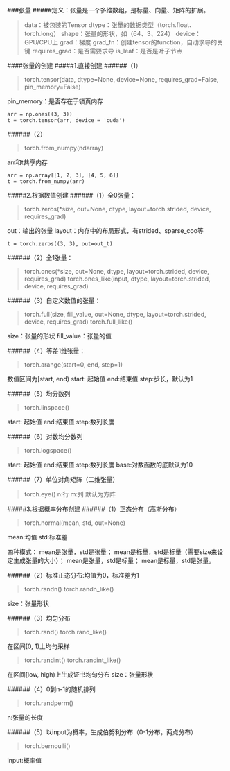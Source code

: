 ###张量
#####定义：张量是一个多维数组，是标量、向量、矩阵的扩展。
>data：被包装的Tensor
 dtype：张量的数据类型（torch.float、torch.long）
 shape：张量的形状，如（64、3、224）
 device：GPU/CPU上
 grad：梯度
 grad_fn：创建tensor的function，自动求导的关键
 requires_grad：是否需要求导
 is_leaf：是否是叶子节点

####张量的创建
#####1.直接创建
######（1）
>torch.tensor(data, dtype=None, device=None, requires_grad=False, pin_memory=False)

pin_memory：是否存在于锁页内存

    arr = np.ones((3, 3))
    t = torch.tensor(arr, device = 'cuda')

######（2）
>torch.from_numpy(ndarray)

arr和t共享内存

    arr = np.array[[1, 2, 3], [4, 5, 6]]
    t = torch.from_numpy(arr)

#####2.根据数值创建
######（1）全0张量：
>torch.zeros(*size, out=None, dtype, layout=torch.strided, device, requires_grad)

out：输出的张量
layout：内存中的布局形式，有strided、sparse_coo等

    t = torch.zeros((3, 3), out=out_t)

######（2）全1张量：
>torch.ones(*size, out=None, dtype, layout=torch.strided, device, requires_grad)
 torch.ones_like(input, dtype, layout=torch.strided, device, requires_grad)

######（3）自定义数值的张量：
>torch.full(size, fill_value, out=None, dtype, layout=torch.strided, device, requires_grad)
 torch.full_like()

size：张量的形状
fill_value：张量的值

######（4）等差1维张量：
>torch.arange(start=0, end, step=1)

数值区间为[start, end)
start: 起始值
end:结束值
step:步长，默认为1

######（5）均分数列
>torch.linspace()

start: 起始值
end:结束值
step:数列长度

######（6）对数均分数列
>torch.logspace()

start: 起始值
end:结束值
step:数列长度
base:对数函数的底默认为10

######（7）单位对角矩阵（二维张量）
>torch.eye()
n:行
m:列
默认为方阵

#####3.根据概率分布创建
######（1）正态分布（高斯分布）
>torch.normal(mean, std, out=None)

mean:均值
std:标准差

四种模式：
mean是张量，std是张量；
mean是标量，std是标量（需要size来设定生成张量的大小）；
mean是张量，std是标量；
mean是标量，std是张量。

######（2）标准正态分布:均值为0，标准差为1
>torch.randn()
 torch.randn_like()

size：张量形状

######（3）均匀分布

>torch.rand()
 torch.rand_like()

在区间[0, 1)上均匀采样

>torch.randint()
 torch.randint_like()

在区间[low, high)上生成证书均匀分布
size：张量形状

######（4）0到n-1的随机排列
>torch.randperm()

n:张量的长度

######（5）以input为概率，生成伯努利分布（0-1分布，两点分布）
>torch.bernoulli()

input:概率值